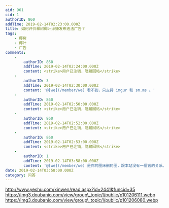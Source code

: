 ```yaml
---
aid: 961
cid: 1
authorID: 860
addTime: 2019-02-14T02:23:00.000Z
title: 如何评价椰树椰汁涉嫌发布违法广告？
tags:
    - 椰树
    - 椰汁
    - 广告
comments:
    -
        authorID: 860
        addTime: 2019-02-14T02:24:00.000Z
        content: <strike>用户已注销，隐藏回帖</strike>
    -
        authorID: 3
        addTime: 2019-02-14T02:30:00.000Z
        content: '@[we](/member/we) 看不到，只支持 imgur 和 sm.ms 。'
    -
        authorID: 860
        addTime: 2019-02-14T02:50:00.000Z
        content: <strike>用户已注销，隐藏回帖</strike>
    -
        authorID: 860
        addTime: 2019-02-14T02:52:00.000Z
        content: <strike>用户已注销，隐藏回帖</strike>
    -
        authorID: 860
        addTime: 2019-02-14T02:53:00.000Z
        content: <strike>用户已注销，隐藏回帖</strike>
    -
        authorID: 1
        addTime: 2019-02-14T03:58:00.000Z
        content: '@[we](/member/we) 是你的图床删的图，跟本站没有一厘钱的关系。'
date: 2019-02-14T03:58:00.000Z
category: 问答
---
```


http://www.yeshu.com/xinwen/read.aspx?id=2441&funcid=35 https://img3.doubanio.com/view/group\_topic/l/public/p101206111.webp https://img3.doubanio.com/view/group\_topic/l/public/p101206080.webp
